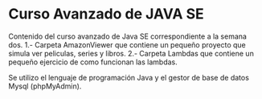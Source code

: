 # Curso Avanzado de JAVA SE

Contenido del curso avanzado de Java SE correspondiente a la semana dos.
1.- Carpeta AmazonViewer que contiene un pequeño proyecto que simula ver peliculas, series y libros.
2.- Carpeta Lambdas que contiene un pequeño ejercicio de como funcionan las lambdas.

Se utilizo el lenguaje de programación Java y el gestor de base de datos Mysql (phpMyAdmin).

